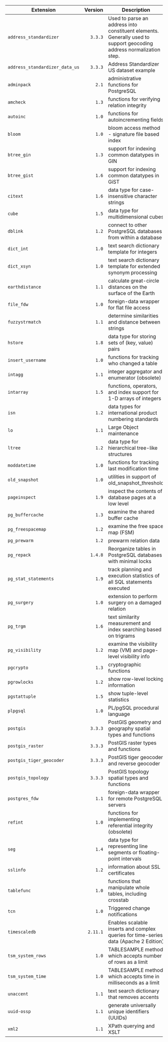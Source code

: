| Extension                      | Version  | Description                                                                                                          |
| ------------------------------ | -------: | -------------------------------------------------------------------------------------------------------------------- |
| `address_standardizer`         | `3.3.3`  | Used to parse an address into constituent elements. Generally used to support geocoding address normalization step. |
| `address_standardizer_data_us` | `3.3.3`  | Address Standardizer US dataset example
| `adminpack`                    | `2.1`    | administrative functions for PostgreSQL
| `amcheck`                      | `1.3`    | functions for verifying relation integrity
| `autoinc`                      | `1.0`    | functions for autoincrementing fields
| `bloom`                        | `1.0`    | bloom access method - signature file based index
| `btree_gin`                    | `1.3`    | support for indexing common datatypes in GIN
| `btree_gist`                   | `1.6`    | support for indexing common datatypes in GiST
| `citext`                       | `1.6`    | data type for case-insensitive character strings
| `cube`                         | `1.5`    | data type for multidimensional cubes
| `dblink`                       | `1.2`    | connect to other PostgreSQL databases from within a database
| `dict_int`                     | `1.0`    | text search dictionary template for integers
| `dict_xsyn`                    | `1.0`    | text search dictionary template for extended synonym processing
| `earthdistance`                | `1.1`    | calculate great-circle distances on the surface of the Earth
| `file_fdw`                     | `1.0`    | foreign-data wrapper for flat file access
| `fuzzystrmatch`                | `1.1`    | determine similarities and distance between strings
| `hstore`                       | `1.8`    | data type for storing sets of (key, value) pairs
| `insert_username`              | `1.0`    | functions for tracking who changed a table
| `intagg`                       | `1.1`    | integer aggregator and enumerator (obsolete)
| `intarray`                     | `1.5`    | functions, operators, and index support for 1-D arrays of integers
| `isn`                          | `1.2`    | data types for international product numbering standards
| `lo`                           | `1.1`    | Large Object maintenance
| `ltree`                        | `1.2`    | data type for hierarchical tree-like structures
| `moddatetime`                  | `1.0`    | functions for tracking last modification time
| `old_snapshot`                 | `1.0`    | utilities in support of old_snapshot_threshold
| `pageinspect`                  | `1.9`    | inspect the contents of database pages at a low level
| `pg_buffercache`               | `1.3`    | examine the shared buffer cache
| `pg_freespacemap`              | `1.2`    | examine the free space map (FSM)
| `pg_prewarm`                   | `1.2`    | prewarm relation data
| `pg_repack`                    | `1.4.8`  | Reorganize tables in PostgreSQL databases with minimal locks
| `pg_stat_statements`           | `1.9`    | track planning and execution statistics of all SQL statements executed
| `pg_surgery`                   | `1.0`    | extension to perform surgery on a damaged relation
| `pg_trgm`                      | `1.6`    | text similarity measurement and index searching based on trigrams
| `pg_visibility`                | `1.2`    | examine the visibility map (VM) and page-level visibility info
| `pgcrypto`                     | `1.3`    | cryptographic functions
| `pgrowlocks`                   | `1.2`    | show row-level locking information
| `pgstattuple`                  | `1.5`    | show tuple-level statistics
| `plpgsql`                      | `1.0`    | PL/pgSQL procedural language
| `postgis`                      | `3.3.3`  | PostGIS geometry and geography spatial types and functions
| `postgis_raster`               | `3.3.3`  | PostGIS raster types and functions
| `postgis_tiger_geocoder`       | `3.3.3`  | PostGIS tiger geocoder and reverse geocoder
| `postgis_topology`             | `3.3.3`  | PostGIS topology spatial types and functions
| `postgres_fdw`                 | `1.1`    | foreign-data wrapper for remote PostgreSQL servers
| `refint`                       | `1.0`    | functions for implementing referential integrity (obsolete)
| `seg`                          | `1.4`    | data type for representing line segments or floating-point intervals
| `sslinfo`                      | `1.2`    | information about SSL certificates
| `tablefunc`                    | `1.0`    | functions that manipulate whole tables, including crosstab
| `tcn`                          | `1.0`    | Triggered change notifications
| `timescaledb`                  | `2.11.1` | Enables scalable inserts and complex queries for time-series data (Apache 2 Edition)
| `tsm_system_rows`              | `1.0`    | TABLESAMPLE method which accepts number of rows as a limit
| `tsm_system_time`              | `1.0`    | TABLESAMPLE method which accepts time in milliseconds as a limit
| `unaccent`                     | `1.1`    | text search dictionary that removes accents
| `uuid-ossp`                    | `1.1`    | generate universally unique identifiers (UUIDs)
| `xml2`                         | `1.1`    | XPath querying and XSLT

